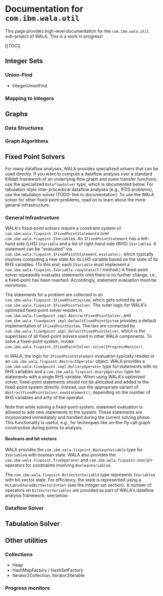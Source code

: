 # Documentation for `com.ibm.wala.util`

This page provides high-level documentation for the `com.ibm.wala.util` sub-project of WALA.  This is a work in progress!

[[_TOC_]]

## Integer Sets

### Union-Find

* IntegerUnionFind

### Mapping to integers


## Graphs

### Data Structures

### Graph Algorithms

## Fixed Point Solvers

For many dataflow analyses, WALA provides specialized solvers that can be used directly.  If you want to compute a dataflow analysis over a standard Killdall framework of an underlying flow graph and some transfer functions, use the specialized `DataflowSolver` type, which is documented below.  For tabulation-style inter-procedural dataflow analyses (e.g., IFDS problems), use the tabulation solver (TODO: link to documentation).  To use the WALA solver for other fixed-point problems, read on to learn about the more general infrastructure.  

### General Infrastructure

WALA's fixed-point solvers require a constraint system of `com.ibm.wala.fixpoint.IFixedPointStatement`s over `com.ibm.wala.fixpoint.IVariable`s.  An `IFixedPointStatement` has a left-hand side (LHS) `IVariable` and a list of right-hand side (RHS) `IVariable`s.  A statement can be "evaluated" via `com.ibm.wala.fixpoint.IFixedPointStatement.evaluate()`, which typically involves computing a new state for its LHS variable based on the state of its RHS variables.  (To this end, each `IVariable` must implement a `com.ibm.wala.fixpoint.IVariable.copyState(T)` method.)  A fixed-point solver repeatedly evaluates statements until there is no further change, i.e., a fixed-point has been reached.  Accordingly, statement evaluation must be monotonic.    

The statements for a problem are collected in an `com.ibm.wala.fixpoint.IFixedPointSystem`, which gets solved by an `com.ibm.wala.fixpoint.IFixedPointSolver`.  The outer logic for WALA's optimized fixed-point solver resides in `com.ibm.wala.fixedpoint.impl.AbstractFixedPointSolver`, and `com.ibm.wala.fixedpoint.impl.DefaultFixedPointSystem` provides a default implementation of `IFixedPointSystem`.  The two are connected by `com.ibm.wala.fixedpoint.impl.DefaultFixedPointSolver`, which is the superclass of all fixed-point solvers used in other WALA components.  To solve a fixed-point system, invoke `com.ibm.wala.fixpoint.IFixedPointSolver.solve(IProgressMonitor)`.

In WALA, the logic for `IFixedPointStatement` evaluation typically resides in an `com.ibm.wala.fixpoint.AbstractOperator` object.  WALA provides a `com.ibm.wala.fixedpoint.impl.NullaryOperator` type for statements with no RHS variables and a `com.ibm.wala.fixpoint.UnaryOperator` type for statements with a single RHS variable.  When using WALA's optimized solver, fixed-point statements should not be allocated and added to the fixed-point system directly.  Instead, use the appropriate variant of `AbstractFixedPointSolver.newStatement()`, depending on the number of RHS variables and arity of the operator.    

Note that while solving a fixed-point system, statement evaluation is allowed to add new statements to the system.  These statements are incorporated immediately and handled during the current solving phase.  This functionality is useful, e.g., for techniques like on-the-fly call graph construction during points-to analysis.

#### Booleans and bit vectors

WALA provides the `com.ibm.wala.fixpoint.BooleanVariable` type for `IVariable`s with boolean state.  WALA also provides the `com.ibm.wala.fixpoint.TrueOperator` and `com.ibm.wala.fixpoint.UnaryOr` operators for constraints involving `BooleanVariable`s.

The `com.ibm.wala.fixpoint.BitVectorVariable` type represents `IVariable`s with bit-vector state.  For efficiency, the state is represented using a `MutableSharedBitVectorIntSet` (see the integer set section).  A number of operators on `BitVectorVariables` are provided as part of WALA's dataflow analysis framework; see below.

### Dataflow Solver

## Tabulation Solver

## Other utilities

### Collections

* Heap 
* HashMapFactory / HashSetFactory
* Iterator2Collection, Iterator2Iterable

### Progress monitors


